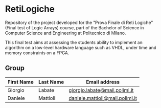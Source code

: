 # RetiLogiche
Repository of the project developed for the "Prova Finale di Reti Logiche" (Final test of Logic Arrays) course, part of the Bachelor of Science in Computer Science and Engineering at Politecnico di Milano.

This final test aims at assessing the students ability to implement an algorithm on a low-level hardware language such as VHDL, under time and memory constraints on a FPGA.

## Group

| First Name | Last Name | Email address |
| --- | --- | ---|
| Giorgio | Labate | giorgio.labate@mail.polimi.it |
| Daniele | Mattioli | daniele.mattioli@mail.polimi.it |

